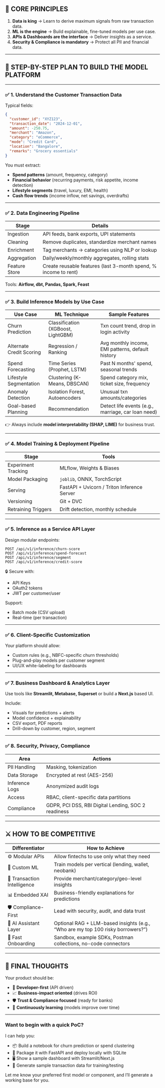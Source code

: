 

## 🔑 CORE PRINCIPLES

1. **Data is king** → Learn to derive maximum signals from raw transaction data.
2. **ML is the engine** → Build explainable, fine-tuned models per use case.
3. **APIs & Dashboards are the interface** → Deliver insights as a service.
4. **Security & Compliance is mandatory** → Protect all PII and financial data.

---

## 🧩 STEP-BY-STEP PLAN TO BUILD THE MODEL PLATFORM

---

### ✅ 1. **Understand the Customer Transaction Data**

Typical fields:

```json
{
  "customer_id": "XYZ123",
  "transaction_date": "2024-12-01",
  "amount": -250.75,
  "merchant": "Amazon",
  "category": "eCommerce",
  "mode": "Credit Card",
  "location": "Bangalore",
  "remarks": "Grocery essentials"
}
```

You must extract:

* **Spend patterns** (amount, frequency, category)
* **Financial behavior** (recurring payments, risk appetite, income detection)
* **Lifestyle segments** (travel, luxury, EMI, health)
* **Cash flow trends** (income inflow, net savings, overdrafts)

---

### ✅ 2. **Data Engineering Pipeline**

| Stage         | Details                                                         |
| ------------- | --------------------------------------------------------------- |
| Ingestion     | API feeds, bank exports, UPI statements                         |
| Cleaning      | Remove duplicates, standardize merchant names                   |
| Enrichment    | Tag merchants → categories using NLP or lookup                  |
| Aggregation   | Daily/weekly/monthly aggregates, rolling stats                  |
| Feature Store | Create reusable features (last 3-month spend, % income to rent) |

Tools: **Airflow, dbt, Pandas, Spark, Feast**

---

### ✅ 3. **Build Inference Models by Use Case**

| Use Case                 | ML Technique                       | Sample Features                                    |
| ------------------------ | ---------------------------------- | -------------------------------------------------- |
| Churn Prediction         | Classification (XGBoost, LightGBM) | Txn count trend, drop in login activity            |
| Alternate Credit Scoring | Regression / Ranking               | Avg monthly income, EMI patterns, default history  |
| Spend Forecasting        | Time Series (Prophet, LSTM)        | Past N months' spend, seasonal trends              |
| Lifestyle Segmentation   | Clustering (K-Means, DBSCAN)       | Spend category mix, ticket size, frequency         |
| Anomaly Detection        | Isolation Forest, Autoencoders     | Unusual txn amounts/categories                     |
| Goal-based Planning      | Recommendation                     | Detect life events (e.g., marriage, car loan need) |

👉 Always include **model interpretability (SHAP, LIME)** for business trust.

---

### ✅ 4. **Model Training & Deployment Pipeline**

| Stage               | Tools                                       |
| ------------------- | ------------------------------------------- |
| Experiment Tracking | MLflow, Weights & Biases                    |
| Model Packaging     | `joblib`, ONNX, TorchScript                 |
| Serving             | FastAPI + Uvicorn / Triton Inference Server |
| Versioning          | Git + DVC                                   |
| Retraining Triggers | Drift detection, monthly schedule           |

---

### ✅ 5. **Inference as a Service API Layer**

Design modular endpoints:

```http
POST /api/v1/inference/churn-score
POST /api/v1/inference/spend-forecast
POST /api/v1/inference/segment
POST /api/v1/inference/credit-score
```

🔒 Secure with:

* API Keys
* OAuth2 tokens
* JWT per customer/user

Support:

* Batch mode (CSV upload)
* Real-time (per transaction)

---

### ✅ 6. **Client-Specific Customization**

Your platform should allow:

* Custom rules (e.g., NBFC-specific churn thresholds)
* Plug-and-play models per customer segment
* UI/UX white-labeling for dashboards

---

### ✅ 7. **Business Dashboard & Analytics Layer**

Use tools like **Streamlit, Metabase, Superset** or build a **Next.js** based UI.

Include:

* Visuals for predictions + alerts
* Model confidence + explainability
* CSV export, PDF reports
* Drill-down by customer, region, segment

---

### ✅ 8. **Security, Privacy, Compliance**

| Area           | Actions                                             |
| -------------- | --------------------------------------------------- |
| PII Handling   | Masking, tokenization                               |
| Data Storage   | Encrypted at rest (AES-256)                         |
| Inference Logs | Anonymized audit logs                               |
| Access         | RBAC, client-specific data partitions               |
| Compliance     | GDPR, PCI DSS, RBI Digital Lending, SOC 2 readiness |

---

## ⚔️ HOW TO BE COMPETITIVE

| Differentiator              | How to Achieve                                                                  |
| --------------------------- | ------------------------------------------------------------------------------- |
| ⚙️ Modular APIs             | Allow fintechs to use only what they need                                       |
| 🧠 Custom ML                | Train models per vertical (lending, wallet, neobank)                            |
| 🧾 Transaction Intelligence | Provide merchant/category/geo-level insights                                    |
| 📊 Embedded XAI             | Business-friendly explanations for predictions                                  |
| 🛡️ Compliance-First        | Lead with security, audit, and data trust                                       |
| 🤖 AI Assistant Layer       | Optional RAG + LLM-based insights (e.g., “Who are my top 100 risky borrowers?”) |
| 🚀 Fast Onboarding          | Sandbox, example SDKs, Postman collections, no-code connectors                  |

---

## 🧠 FINAL THOUGHTS

Your product should be:

* 🔌 **Developer-first** (API driven)
* 📈 **Business-impact oriented** (drives ROI)
* 🛡️ **Trust & Compliance focused** (ready for banks)
* 🔄 **Continuously learning** (models improve over time)

---

### Want to begin with a quick PoC?

I can help you:

* 📦 Build a notebook for churn prediction or spend clustering
* 🧪 Package it with FastAPI and deploy locally with SQLite
* 🖥️ Show a sample dashboard with Streamlit/Next.js
* 🎯 Generate sample transaction data for training/testing

Let me know your preferred first model or component, and I’ll generate a working base for you.
